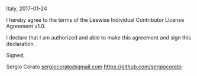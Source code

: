 Italy, 2017-01-24

I hereby agree to the terms of the Leewise Individual Contributor License Agreement v1.0.

I declare that I am authorized and able to make this agreement and sign this declaration.

Signed,

Sergio Corato sergiocorato@gmail.com https://github.com/sergiocorato
